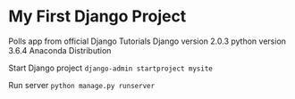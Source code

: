 # My First Django Project

Polls app from official Django Tutorials
Django version 2.0.3
python version 3.6.4 Anaconda Distribution

Start Django project
``django-admin startproject mysite``

Run server
``python manage.py runserver``
